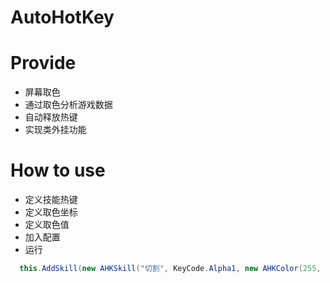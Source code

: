 # AutoHotKey

# Provide
* 屏幕取色
* 通过取色分析游戏数据
* 自动释放热键
* 实现类外挂功能

# How to use
* 定义技能热键
* 定义取色坐标
* 定义取色值
* 加入配置
* 运行
``` c#
  this.AddSkill(new AHKSkill("切割", KeyCode.Alpha1, new AHKColor(255, 0, 0), AHKPos.Center));
```
